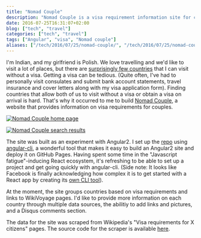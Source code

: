 ```yaml
---
title: "Nomad Couple"
description: "Nomad Couple is a visa requirement information site for couples"
date: 2016-07-25T16:31:07+02:00
blog: ["tech", "travel"]
categories: ["tech", "travel"]
tags: ["Angular", "visa", "Nomad couple"]
aliases: ["/tech/2016/07/25/nomad-couple/", "/tech/2016/07/25/nomad-couple"]
---
```


I'm Indian, and my girlfriend is Polish. We love travelling and we'd like to visit a lot of places, but there are [surprisingly few countries](https://en.wikipedia.org/wiki/Visa_requirements_for_Indian_citizens#Visa_requirements_map) that I can visit without a visa. Getting a visa can be tedious. (Quite often, I've had to  personally visit consulates and submit bank account statements, travel insurance and cover letters along with my visa application form). Finding countries that allow both of us to visit without a visa or obtain a visa on arrival is hard. That's why it occurred to me to build [Nomad Couple](https://nomadcouple.vinaygopinath.me), a website that provides information on visa requirements for couples.

[![Nomad Couple home page](/images/blog/nomad-couple/home.png)](/images/blog/nomad-couple/home.png)

[![Nomad Couple search results](/images/blog/nomad-couple/search.png)](/images/blog/nomad-couple/search.png)

The site was built as an experiment with Angular2. I set up the [repo](https://github.com/vinaygopinath/NomadCouple) using [angular-cli](https://github.com/angular/angular-cli), a wonderful tool that makes it easy to build an Angular2 site and deploy it on GitHub Pages. Having spent some time in the "Javascript fatigue"-inducing React ecosystem, it's refreshing to be able to set up a project and get going quickly with angular-cli. (Side note: It looks like Facebook is finally acknowledging how complex it is to get started with a React app by creating its [own CLI tool](https://facebook.github.io/react/blog/2016/07/22/create-apps-with-no-configuration.html)).

At the moment, the site groups countries based on visa requirements and links to WikiVoyage pages. I'd like to provide more information on each country through multiple data sources, the abilitiy to add links and pictures, and a Disqus comments section.

The data for the site was scraped from Wikipedia's "Visa requirements for X citizens" pages. The source code for the scraper is available [here](https://github.com/vinaygopinath/visa-req-wiki-scraper).